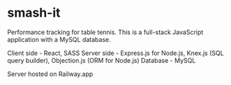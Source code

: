 # smash-it

Performance tracking for table tennis. This is a full-stack JavaScript application with a MySQL database.

Client side - React, SASS
Server side - Express.js for Node.js, Knex.js (SQL query builder), Objection.js (ORM for Node.js)
Database - MySQL

Server hosted on Railway.app
